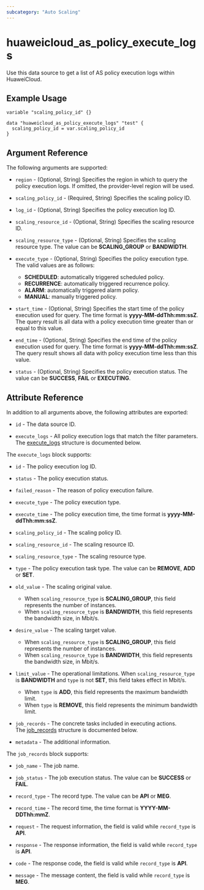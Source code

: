 ```yaml
---
subcategory: "Auto Scaling"
---
```


# huaweicloud_as_policy_execute_logs

Use this data source to get a list of AS policy execution logs within HuaweiCloud.

## Example Usage

```hcl
variable "scaling_policy_id" {}

data "huaweicloud_as_policy_execute_logs" "test" {
  scaling_policy_id = var.scaling_policy_id
}
```

## Argument Reference

The following arguments are supported:

* `region` - (Optional, String) Specifies the region in which to query the policy execution logs.
  If omitted, the provider-level region will be used.

* `scaling_policy_id` - (Required, String) Specifies the scaling policy ID.

* `log_id` - (Optional, String) Specifies the policy execution log ID.

* `scaling_resource_id` - (Optional, String) Specifies the scaling resource ID.

* `scaling_resource_type` - (Optional, String) Specifies the scaling resource type.
  The value can be **SCALING_GROUP** or **BANDWIDTH**.

* `execute_type` - (Optional, String) Specifies the policy execution type.  
  The valid values are as follows:
  + **SCHEDULED**: automatically triggered scheduled policy.
  + **RECURRENCE**: automatically triggered recurrence policy.
  + **ALARM**: automatically triggered alarm policy.
  + **MANUAL**: manually triggered policy.

* `start_time` - (Optional, String) Specifies the start time of the policy execution used for query. The time format is
  **yyyy-MM-ddThh:mm:ssZ**.  
  The query result is all data with a policy execution time greater than or equal to this value.

* `end_time` - (Optional, String) Specifies the end time of the policy execution used for query. The time format is
  **yyyy-MM-ddThh:mm:ssZ**.  
  The query result shows all data with policy execution time less than this value.

* `status` - (Optional, String) Specifies the policy execution status. The value can be **SUCCESS**, **FAIL**
  or **EXECUTING**.

## Attribute Reference

In addition to all arguments above, the following attributes are exported:

* `id` - The data source ID.

* `execute_logs` - All policy execution logs that match the filter parameters.  
  The [execute_logs](#as_execute_logs_attr) structure is documented below.

<a name="as_execute_logs_attr"></a>
The `execute_logs` block supports:

* `id` - The policy execution log ID.

* `status` - The policy execution status.

* `failed_reason` - The reason of policy execution failure.

* `execute_type` - The policy execution type.

* `execute_time` - The policy execution time, the time format is **yyyy-MM-ddThh:mm:ssZ**.

* `scaling_policy_id` - The scaling policy ID.

* `scaling_resource_id` - The scaling resource ID.

* `scaling_resource_type` - The scaling resource type.

* `type` - The policy execution task type. The value can be **REMOVE**, **ADD** or **SET**.

* `old_value` - The scaling original value.
  + When `scaling_resource_type` is **SCALING_GROUP**, this field represents the number of instances.
  + When `scaling_resource_type` is **BANDWIDTH**, this field represents the bandwidth size, in Mbit/s.

* `desire_value` - The scaling target value.
  + When `scaling_resource_type` is **SCALING_GROUP**, this field represents the number of instances.
  + When `scaling_resource_type` is **BANDWIDTH**, this field represents the bandwidth size, in Mbit/s.

* `limit_value` - The operational limitations. When `scaling_resource_type` is **BANDWIDTH** and `type` is not **SET**,
  this field takes effect in Mbit/s.
  + When `type` is **ADD**, this field represents the maximum bandwidth limit.
  + When `type` is **REMOVE**, this field represents the minimum bandwidth limit.

* `job_records` - The concrete tasks included in executing actions.  
  The [job_records](#as_job_records_attr) structure is documented below.

* `metadata` - The additional information.

<a name="as_job_records_attr"></a>
The `job_records` block supports:

* `job_name` - The job name.

* `job_status` - The job execution status. The value can be **SUCCESS** or **FAIL**.

* `record_type` - The record type. The value can be **API** or **MEG**.

* `record_time` - The record time, the time format is **YYYY-MM-DDThh:mmZ**.

* `request` - The request information, the field is valid while `record_type` is **API**.

* `response` - The response information, the field is valid while `record_type` is **API**.

* `code` - The response code, the field is valid while `record_type` is **API**.

* `message` - The message content, the field is valid while `record_type` is **MEG**.
